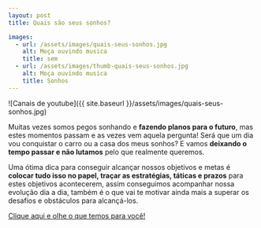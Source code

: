 ```yaml
---
layout: post
title: Quais são seus sonhos?

images: 
  - url: /assets/images/quais-seus-sonhos.jpg
    alt: Moça ouvindo musica
    title: sem
  - url: /assets/images/thumb-quais-seus-sonhos.jpg
    alt: Moça ouvindo musica
    title: Sonhos
---
```


![Canais de youtube]({{ site.baseurl }}/assets/images/quais-seus-sonhos.jpg)

Muitas vezes somos pegos sonhando e **fazendo planos para o futuro**, mas estes momentos passam e as vezes vem aquela pergunta! Será que um dia vou conquistar o carro ou a casa dos meus sonhos? E vamos **deixando o tempo passar e não lutamos** pelo que realmente queremos.

Uma ótima dica para conseguir alcançar nossos objetivos e metas é **colocar tudo isso no papel, traçar as estratégias, táticas e prazos** para estes objetivos acontecerem, assim conseguimos acompanhar nossa evolução dia a dia, também é o que vai te motivar ainda mais a superar os desafios e obstáculos para alcançá-los.

[Clique aqui e olhe o que temos para você!](https://dl.dropboxusercontent.com/u/104095732/downloads-fique-azul/Controle%20Or%C3%A7ament%C3%A1rio%20Pessoal.xlsx)